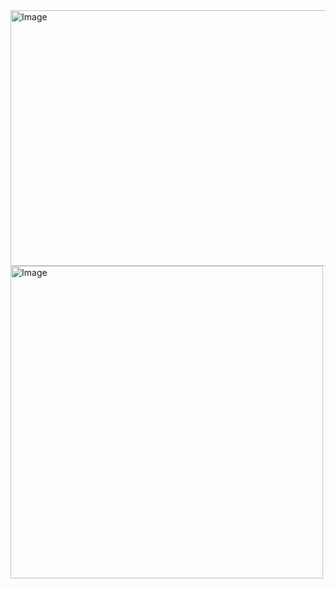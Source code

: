 <img width="1284" height="409" alt="Image" src="https://github.com/user-attachments/assets/52dbccfc-f5c0-4e28-8e00-7e580c228703" />
<img width="500" height="500" alt="Image" src="https://github.com/user-attachments/assets/ac5c73a6-2496-47e0-be42-7d38c7f3871c" />
